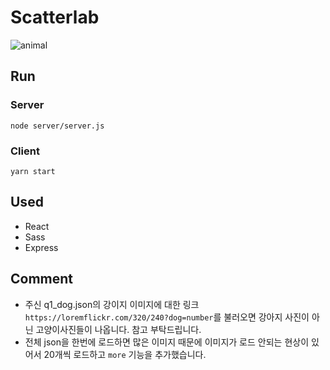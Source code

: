 # Scatterlab

![animal](/img/sca.gif)

## Run

### Server

`node server/server.js`

### Client

`yarn start`

## Used

- React
- Sass
- Express

## Comment

- 주신 q1_dog.json의 강이지 이미지에 대한 링크 `https://loremflickr.com/320/240?dog=number`를 불러오면 강아지 사진이 아닌 고양이사진들이 나옵니다. 참고 부탁드립니다.
- 전체 json을 한번에 로드하면 많은 이미지 때문에 이미지가 로드 안되는 현상이 있어서 20개씩 로드하고 `more` 기능을 추가했습니다.
